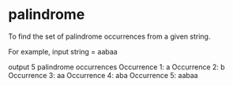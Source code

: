 # palindrome
To find the set of palindrome occurrences from a given string.

For example,
input 
string = aabaa

output
5 palindrome occurrences
Occurrence 1: a
Occurrence 2: b
Occurrence 3: aa
Occurrence 4: aba
Occurrence 5: aabaa
